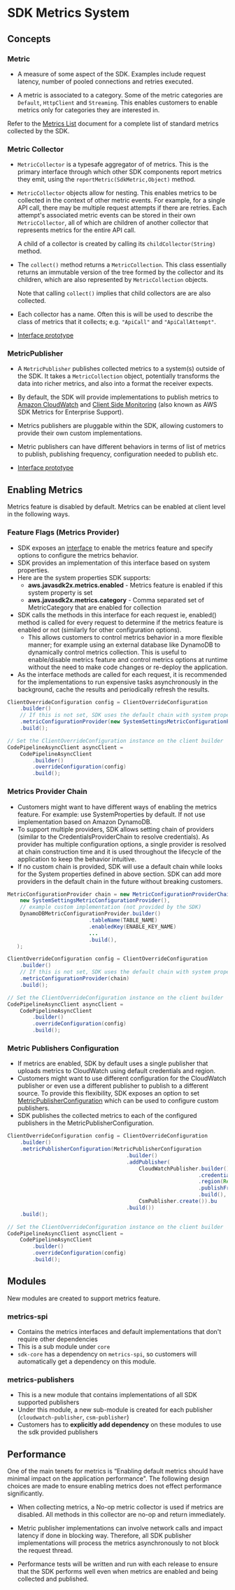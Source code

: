 # SDK Metrics System
## Concepts
### Metric
* A measure of some aspect of the SDK. Examples include request latency, number
  of pooled connections and retries executed.

* A metric is associated to a category. Some of the metric categories are
  `Default`, `HttpClient` and `Streaming`. This enables customers to enable
  metrics only for categories they are interested in.

Refer to the [Metrics List](./MetricsList.md) document for a complete list of
standard metrics collected by the SDK.

### Metric Collector

* `MetricCollector` is a typesafe aggregator of of metrics. This is the primary
  interface through which other SDK components report metrics they emit, using
  the `reportMetric(SdkMetric,Object)` method.

* `MetricCollector` objects allow for nesting. This enables metrics to be
  collected in the context of other metric events. For example, for a single
  API call, there may be multiple request attempts if there are retries. Each
  attempt's associated metric events can be stored in their own
  `MetricCollector`, all of which are children of another collector that
  represents metrics for the entire API call.

  A child of a collector is created by calling its `childCollector(String)`
  method.

* The `collect()` method returns a `MetricCollection`. This class essentially
  returns an immutable version of the tree formed by the collector and its
  children, which are also represented by `MetricCollection` objects.

  Note that calling `collect()` implies that child collectors are are also
  collected.

* Each collector has a name. Often this is will be used to describe the class of
  metrics that it collects; e.g. `"ApiCall"` and `"ApiCallAttempt"`.

* [Interface prototype](prototype/MetricCollector.java)

### MetricPublisher

* A `MetricPublisher` publishes collected metrics to a system(s) outside of the
  SDK. It takes a `MetricCollection` object, potentially transforms the data
  into richer metrics, and also into a format the receiver expects.

* By default, the SDK will provide implementations to publish metrics to [Amazon
  CloudWatch](https://aws.amazon.com/cloudwatch/) and [Client Side
  Monitoring](https://docs.aws.amazon.com/sdk-for-java/v1/developer-guide/sdk-metrics.html)
  (also known as AWS SDK Metrics for Enterprise Support).

* Metrics publishers are pluggable within the SDK, allowing customers to
  provide their own custom implementations.

* Metric publishers can have different behaviors in terms of list of metrics to
  publish, publishing frequency, configuration needed to publish etc.

* [Interface prototype](prototype/MetricPublisher.java)

## Enabling Metrics

Metrics feature is disabled by default. Metrics can be enabled at client level in the following ways.

### Feature Flags (Metrics Provider)

* SDK exposes an [interface](prototype/MetricConfigurationProvider.java) to enable the metrics feature and specify
  options to configure the metrics behavior.
* SDK provides an implementation of this interface based on system properties.
* Here are the system properties SDK supports:
  - **aws.javasdk2x.metrics.enabled** - Metrics feature is enabled if this system property is set
  - **aws.javasdk2x.metrics.category** - Comma separated set of MetricCategory that are enabled for collection
* SDK calls the methods in this interface for each request ie, enabled() method is called for every request to determine
  if the metrics feature is enabled or not (similarly for other configuration options).
  -  This allows customers to control metrics behavior in a more flexible manner; for example using an external database
     like DynamoDB to dynamically control metrics collection. This is useful to enable/disable metrics feature and
     control metrics options at runtime without the need to make code changes or re-deploy the application.
* As the interface methods are called for each request, it is recommended for the implementations to run expensive tasks
  asynchronously in the background, cache the results and periodically refresh the results.

```java
ClientOverrideConfiguration config = ClientOverrideConfiguration
    .builder()
    // If this is not set, SDK uses the default chain with system property
    .metricConfigurationProvider(new SystemSettingsMetricConfigurationProvider())
    .build();

// Set the ClientOverrideConfiguration instance on the client builder
CodePipelineAsyncClient asyncClient =
    CodePipelineAsyncClient
        .builder()
        .overrideConfiguration(config)
        .build();
```

### Metrics Provider Chain

* Customers might want to have different ways of enabling the metrics feature. For example: use SystemProperties by
  default. If not use implementation based on Amazon DynamoDB.
* To support multiple providers, SDK allows setting chain of providers (similar to the CredentialsProviderChain to
  resolve credentials). As provider has multiple configuration options, a single provider is resolved at chain
  construction time and it is used throughout the lifecycle of the application to keep the behavior intuitive.
* If no custom chain is provided, SDK will use a default chain while looks for the System properties defined in above
  section.  SDK can add more providers in the default chain in the future without breaking customers.

```java
MetricConfigurationProvider chain = new MetricConfigurationProviderChain(
    new SystemSettingsMetricConfigurationProvider(),
    // example custom implementation (not provided by the SDK)
    DynamoDBMetricConfigurationProvider.builder()
                          .tableName(TABLE_NAME)
                          .enabledKey(ENABLE_KEY_NAME)
                          ...
                          .build(),
   );

ClientOverrideConfiguration config = ClientOverrideConfiguration
    .builder()
    // If this is not set, SDK uses the default chain with system property
    .metricConfigurationProvider(chain)
    .build();

// Set the ClientOverrideConfiguration instance on the client builder
CodePipelineAsyncClient asyncClient =
    CodePipelineAsyncClient
        .builder()
        .overrideConfiguration(config)
        .build();
```

### Metric Publishers Configuration

* If metrics are enabled, SDK by default uses a single publisher that uploads metrics to CloudWatch using default
  credentials and region.
* Customers might want to use different configuration for the CloudWatch publisher or even use a different publisher to
  publish to a different source.  To provide this flexibility, SDK exposes an option to set
  [MetricPublisherConfiguration](prototype/MetricPublisherConfiguration.java) which can be used to configure custom
  publishers.
* SDK publishes the collected metrics to each of the configured publishers in the MetricPublisherConfiguration.

```java
ClientOverrideConfiguration config = ClientOverrideConfiguration
    .builder()
    .metricPublisherConfiguration(MetricPublisherConfiguration
                                      .builder()
                                      .addPublisher(
                                          CloudWatchPublisher.builder()
                                                             .credentialsProvider(...)
                                                             .region(Region.AP_SOUTH_1)
                                                             .publishFrequency(5, TimeUnit.MINUTES)
                                                             .build(),
                                          CsmPublisher.create()).bu
                                      .build())
    .build();

// Set the ClientOverrideConfiguration instance on the client builder
CodePipelineAsyncClient asyncClient =
    CodePipelineAsyncClient
        .builder()
        .overrideConfiguration(config)
        .build();
```


## Modules
New modules are created to support metrics feature.

### metrics-spi
* Contains the metrics interfaces and default implementations that don't require other dependencies
* This is a sub module under `core`
* `sdk-core` has a dependency on `metrics-spi`, so customers will automatically get a dependency on this module.

### metrics-publishers
* This is a new module that contains implementations of all SDK supported publishers
* Under this module, a new sub-module is created for each publisher (`cloudwatch-publisher`, `csm-publisher`)
* Customers has to **explicitly add dependency** on these modules to use the sdk provided publishers


## Performance
One of the main tenets for metrics is “Enabling default metrics should have
minimal impact on the application performance". The following design choices are
made to ensure enabling metrics does not effect performance significantly.

* When collecting metrics, a No-op metric collector is used if metrics are
  disabled. All methods in this collector are no-op and return immediately.

* Metric publisher implementations can involve network calls and impact latency
  if done in blocking way. Therefore, all SDK publisher implementations will
  process the metrics asynchronously to not block the request thread.

* Performance tests will be written and run with each release to ensure that the
  SDK performs well even when metrics are enabled and being collected and
  published.
